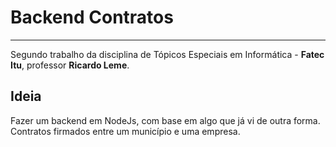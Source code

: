 # Backend Contratos
---  
  Segundo trabalho da disciplina de Tópicos Especiais em Informática - **Fatec Itu**, professor **Ricardo Leme**.
  
## Ideia
  Fazer um backend em NodeJs, com base em algo que já vi de outra forma. Contratos firmados entre um município e uma empresa.


